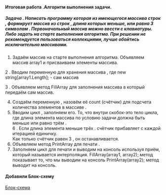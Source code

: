  #### Итоговая работа .Алгоритм выполнения задачи.
 ##### Задача .       Написать программу которая из имеющегося массива строк , формирует массив из строк , длина которых меньше, или равна 3 символам . Первоначальный массив можно ввести с клавиатуры.  Либо задать на старте выполнения алгоритма. При решении не рекомендуется пользоваться коллекциями,  лучше обойтись исключительно массивами.
 1.  Задаём  массив  на старте выполнения алгоритма.  Объявляем массив array1      и присваиваем элементы массива.

2 . Вводим переменную для хранения массива , где  new string[array1.Length]; - сам массив

3 . Объявляем метод FillArray для заполнения массива в который передаём сам массив.

4. Создаём переменную , назовём её count (счётчик)  для подсчета количества элементов в массиве .
5. Вводим цикл , заполняем его. То, что внутри скобок-это  тело цикла, где длина элемента массива  по условию задачи должна быть меньше или равно трём .                        
6 . Если длина элемента меньше трёх . счётчик прибавляет с каждой итерацией единичку.       
Как только счётчик равен 3 , он останавливается. 
7.  Объявляем метод PrintArray для печати .
8.  Заполняем цикл для печати и выводим на консоль используя приём, который называется интерполяция.
FillArray(array1, array2);    метод показывает то, что мы выводим на консоль
PrintArray(array2);       метод выводит на консоль.

#### Добавили Блок-схему

[Блок-схема](./diagram/Blocktask.png)

